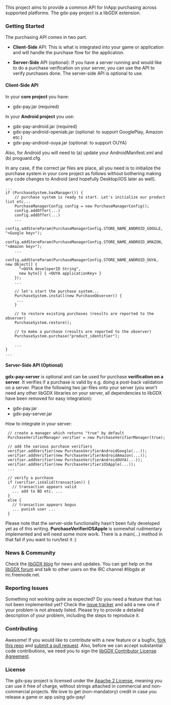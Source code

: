 This project aims to provide a common API for InApp purchasing across supported platforms.
The gdx-pay project is a libGDX extension.

### Getting Started

The purchasing API comes in two part.

* **Client-Side** API: This is what is integrated into your game or application and will handle the
purchase flow for the application.

* **Server-Side** API (optional): If you have a server running and would like to do a purchase verification
on your server, you can use the API to verify purchases done. The server-side API is optional to use. 

#### Client-Side API

In your **core project** you have:
* gdx-pay.jar (required)

In your **Android project** you use:
* gdx-pay-android.jar (required)
* gdx-pay-android-openiab.jar (optional: to support GooglePlay, Amazon etc.)
* gdx-pay-android-ouya.jar (optional: to support OUYA)

Also, for Android you will need to (a) update your AndroidManifest.xml and (b) proguard.cfg.

In any case, if the correct jar files are place, all you need is to initialize the purchase system in your 
core project as follows without bothering making any code changes to Android (and hopefully Desktop/iOS later as well). 


```
...
if (PurchaseSystem.hasManager()) {
    // purchase system is ready to start. Let's initialize our product list etc...
    PurchaseManagerConfig config = new PurchaseManagerConfig();
    config.addOffer(...)
    config.addOffer(...)
    ...
    config.addStoreParam(PurchaseManagerConfig.STORE_NAME_ANDROID_GOOGLE, "<Google key>");
    config.addStoreParam(PurchaseManagerConfig.STORE_NAME_ANDROID_AMAZON, "<Amazon key>");
    ...
    config.addStoreParam(PurchaseManagerConfig.STORE_NAME_ANDROID_OUYA, new Object[] {
      "<OUYA developerID String",
      new byte[] { <OUYA applicationKey> }
    });
    ...

    // let's start the purchase system...
    PurchaseSystem.install(new PurchaseObserver() {         
     ...
    }
  
    // to restore existing purchases (results are reported to the observer)
    PurchaseSystem.restore();
    
    // to make a purchase (results are reported to the observer)
    PurchaseSystem.purchase("product_identifier");
  
    ...
}
...
```

#### Server-Side API (Optional)

**gdx-pay-server** is optional and can be used for purchase **verification on a server**. It verifies if a 
purchase is valid by e.g. doing a post-back validation on a server. 
Place the following two jar-files onto your server (you won't need any other libGDX 
libraries on your server, all dependencies to libGDX have been removed for easy integration): 

* gdx-pay.jar 
* gdx-pay-server.jar 

How to integrate in your server: 
```
 // create a manager which returns "true" by default  
 PurchaseVerifierManager verifier = new PurchaseVerifierManager(true);
 
 // add the various purchase verifiers
 verifier.addVerifier(new PurchaseVerifierAndroidGoogle(...));
 verifier.addVerifier(new PurchaseVerifierAndroidAmazon(...));
 verifier.addVerifier(new PurchaseVerifierAndroidOUYA(...));
 verifier.addVerifier(new PurchaseVerifieriOSApple(...));
 ...
 
 // verify a purchase
 if (verifier.isValid(transaction)) {
   // transaction appears valid
   ... add to BD etc. ...
 }
 else {
   // transaction appears bogus
   ... punish user ...
 }
 ```
 
Please note that the server-side functionality hasn't been fully developed yet as of this writing. 
**PurchaseVerifieriOSApple** is somewhat rudimentary implemented and will need some more work. There is a main(...) 
method in that fail if you want to run/test it :)


### News & Community

Check the [libGDX blog](http://www.badlogicgames.com/) for news and updates.
You can get help on the [libGDX forum](http://www.badlogicgames.com/forum/) and talk to other users on the IRC channel #libgdx at irc.freenode.net.

### Reporting Issues

Something not working quite as expected? Do you need a feature that has not been implemented yet? Check the [issue tracker](https://github.com/libgdx/gdx-pay/issues) and add a new one if your problem is not already listed. Please try to provide a detailed description of your problem, including the steps to reproduce it.

### Contributing

Awesome! If you would like to contribute with a new feature or a bugfix, [fork this repo](https://help.github.com/articles/fork-a-repo) and [submit a pull request](https://help.github.com/articles/using-pull-requests).
Also, before we can accept substantial code contributions, we need you to sign the [libGDX Contributor License Agreement](https://github.com/libgdx/libgdx/wiki/Contributing#contributor-license-agreement).

### License

The gdx-pay project is licensed under the [Apache 2 License](https://github.com/libgdx/gdx-pay/blob/master/LICENSE), meaning you can use it free of charge, without strings attached in commercial and non-commercial projects. We love to get (non-mandatory) credit in case you release a game or app using gdx-pay!

